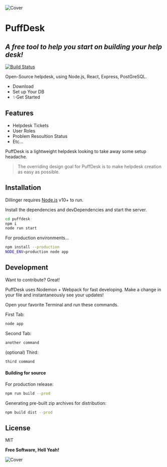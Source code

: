 ![Cover](https://user-images.githubusercontent.com/7276145/118707359-6b92a380-b7e8-11eb-9a6d-d1077c439a84.png)

# PuffDesk
## _A free tool to help you start on building your help desk!_

[![Build Status](https://travis-ci.org/joemccann/dillinger.svg?branch=master)](https://travis-ci.org/joemccann/dillinger)

Open-Source helpdesk, using Node.js, React, Express, PostGreSQL.

- Download
- Set up Your DB
- ✨Get Started 

## Features

- Helpdesk Tickets
- User Roles 
- Problem Resoultion Status
- Etc...

PuffDesk is a lightweight helpdesk looking to take away some setup headache.


> The overriding design goal for PuffDesk
> is to make helpdesk creation as easy
> as possible. 

## Installation

Dillinger requires [Node.js](https://nodejs.org/) v10+ to run.

Install the dependencies and devDependencies and start the server.

```sh
cd puffdesk
npm i
node run start
```

For production environments...

```sh
npm install --production
NODE_ENV=production node app
```


## Development

Want to contribute? Great!

PuffDesk uses Nodemon + Webpack for fast developing.
Make a change in your file and instantaneously see your updates!

Open your favorite Terminal and run these commands.

First Tab:

```sh
node app
```

Second Tab:

```sh
another command
```

(optional) Third:

```sh
third command
```

#### Building for source

For production release:

```sh
npm run build --prod
```

Generating pre-built zip archives for distribution:

```sh
npm build dist --prod
```


## License

MIT

**Free Software, Hell Yeah!**

[//]: # (These are reference links used in the body of this note and get stripped out when the markdown processor does its job. There is no need to format nicely because it shouldn't be seen. Thanks SO - http://stackoverflow.com/questions/4823468/store-comments-in-markdown-syntax)

   [dill]: <https://github.com/joemccann/dillinger>
   [git-repo-url]: <https://github.com/joemccann/dillinger.git>
   [john gruber]: <http://daringfireball.net>
   [df1]: <http://daringfireball.net/projects/markdown/>
   [markdown-it]: <https://github.com/markdown-it/markdown-it>
   [Ace Editor]: <http://ace.ajax.org>
   [node.js]: <http://nodejs.org>
   [Twitter Bootstrap]: <http://twitter.github.com/bootstrap/>
   [jQuery]: <http://jquery.com>
   [@tjholowaychuk]: <http://twitter.com/tjholowaychuk>
   [express]: <http://expressjs.com>
   [AngularJS]: <http://angularjs.org>
   [Gulp]: <http://gulpjs.com>

   [PlDb]: <https://github.com/joemccann/dillinger/tree/master/plugins/dropbox/README.md>
   [PlGh]: <https://github.com/joemccann/dillinger/tree/master/plugins/github/README.md>
   [PlGd]: <https://github.com/joemccann/dillinger/tree/master/plugins/googledrive/README.md>
   [PlOd]: <https://github.com/joemccann/dillinger/tree/master/plugins/onedrive/README.md>
   [PlMe]: <https://github.com/joemccann/dillinger/tree/master/plugins/medium/README.md>
   [PlGa]: <https://github.com/RahulHP/dillinger/blob/master/plugins/googleanalytics/README.md>
![Cover](https://user-images.githubusercontent.com/7276145/118707332-633a6880-b7e8-11eb-846b-da45d10fc25b.png)
